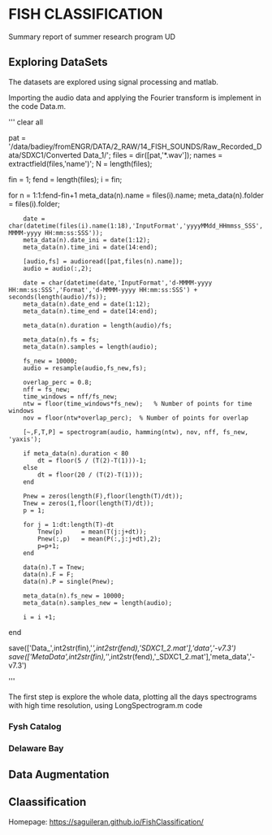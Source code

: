 # FISH CLASSIFICATION
Summary report of summer research program UD


## Exploring DataSets

The datasets are explored using signal processing and matlab. 

Importing the audio data and applying the Fourier transform is implement in the code Data.m.

'''
clear all

pat = '/data/badiey/fromENGR/DATA/2_RAW/14_FISH_SOUNDS/Raw_Recorded_Data/SDXC1/Converted Data_1/';
files = dir([pat,'*.wav']);
names = extractfield(files,'name')';
N = length(files);

fin =  1;
fend = length(files);
i = fin;

for n = 1:1:fend-fin+1
        meta_data(n).name = files(i).name;
        meta_data(n).folder = files(i).folder;

        date =  char(datetime(files(i).name(1:18),'InputFormat','yyyyMMdd_HHmmss_SSS','Format','d-MMMM-yyyy HH:mm:ss:SSS'));
        meta_data(n).date_ini = date(1:12);
        meta_data(n).time_ini = date(14:end);

        [audio,fs] = audioread([pat,files(n).name]);
        audio = audio(:,2);

        date = char(datetime(date,'InputFormat','d-MMMM-yyyy HH:mm:ss:SSS','Format','d-MMMM-yyyy HH:mm:ss:SSS') + seconds(length(audio)/fs));
        meta_data(n).date_end = date(1:12);
        meta_data(n).time_end = date(14:end);

        meta_data(n).duration = length(audio)/fs;

        meta_data(n).fs = fs;
        meta_data(n).samples = length(audio);  

        fs_new = 10000;
        audio = resample(audio,fs_new,fs);

        overlap_perc = 0.8;
        nff = fs_new;
        time_windows = nff/fs_new;
        ntw = floor(time_windows*fs_new);   % Number of points for time windows
        nov = floor(ntw*overlap_perc);  % Number of points for overlap

        [~,F,T,P] = spectrogram(audio, hamming(ntw), nov, nff, fs_new, 'yaxis');

        if meta_data(n).duration < 80
            dt = floor(5 / (T(2)-T(1)))-1;
        else
            dt = floor(20 / (T(2)-T(1)));
        end        

        Pnew = zeros(length(F),floor(length(T)/dt));
        Tnew = zeros(1,floor(length(T)/dt));
        p = 1;        

        for j = 1:dt:length(T)-dt
            Tnew(p)     = mean(T(j:j+dt));
            Pnew(:,p)   = mean(P(:,j:j+dt),2);
            p=p+1;
        end

        data(n).T = Tnew;
        data(n).F = F;
        data(n).P = single(Pnew);

        meta_data(n).fs_new = 10000;
        meta_data(n).samples_new = length(audio);

        i = i +1;
end

save(['Data_',int2str(fin),'_',int2str(fend),'_SDXC1_2.mat'],'data','-v7.3')
save(['MetaData_',int2str(fin),'_',int2str(fend),'_SDXC1_2.mat'],'meta_data','-v7.3')

'''

The first step is explore the whole data, plotting all the days spectrograms with high time resolution, using LongSpectrogram.m code

### Fysh Catalog 


### Delaware Bay


##


## Data Augmentation

## Claassification

Homepage: https://saguileran.github.io/FishClassification/
